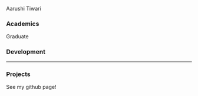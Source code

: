 Aarushi Tiwari

### Academics

Graduate

### Development

-----


### Projects

See my github page!


